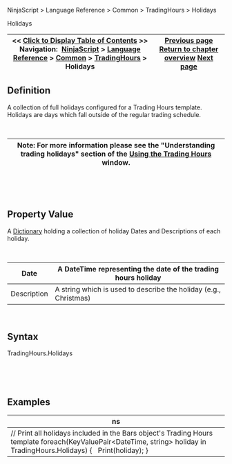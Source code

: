 ﻿


NinjaScript \> Language Reference \> Common \> TradingHours \> Holidays






















Holidays







| \<\< [Click to Display Table of Contents](holidays.md) \>\> **Navigation:**     [NinjaScript](ninjascript.md) \> [Language Reference](language_reference_wip.md) \> [Common](common.md) \> [TradingHours](tradinghours.md) \> Holidays | [Previous page](getprevioustradingdayend.md) [Return to chapter overview](tradinghours.md) [Next page](tradinghours_name.md) |
| --- | --- |











## Definition


A collection of full holidays configured for a Trading Hours template. Holidays are days which fall outside of the regular trading schedule.


 




| Note: For more information please see the "Understanding trading holidays" section of the [Using the Trading Hours](using_the_trading_hours_window.md) window. |
| --- |



 


 


## Property Value


A [Dictionary](https://msdn.microsoft.com/en-us/library/xfhwa508(v=vs.110).aspx) holding a collection of holiday Dates and Descriptions of each holiday.


 




| Date | A DateTime representing the date of the trading hours holiday |
| --- | --- |
| Description | A string which is used to describe the holiday (e.g., Christmas) |



 


## Syntax


TradingHours.Holidays


 


 


## Examples




| ns |
| --- |
| // Print all holidays included in the Bars object's Trading Hours template foreach(KeyValuePair\<DateTime, string\> holiday in TradingHours.Holidays) {    Print(holiday); } |









